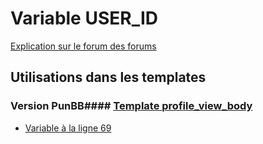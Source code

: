 # Variable USER_ID
[Explication sur le forum des forums](http://forum.forumactif.com/t294113-listing-des-variables#USER_ID)
## Utilisations dans les templates
### Version PunBB#### [Template profile_view_body](punbb/profile_view_body.md)
* [Variable à la ligne 69](../punbb/profile_view_body.tpl#L69)